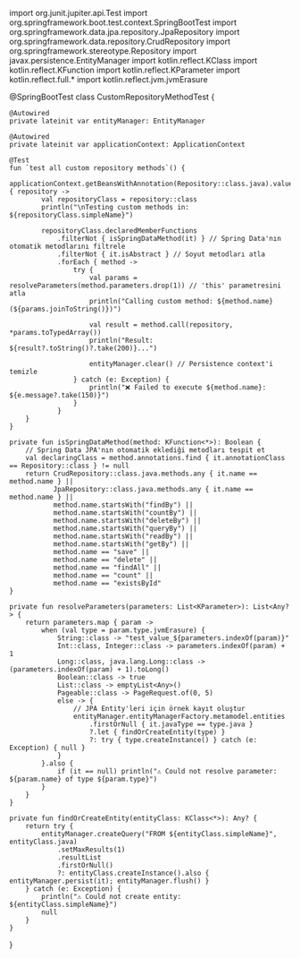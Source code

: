 import org.junit.jupiter.api.Test
import org.springframework.boot.test.context.SpringBootTest
import org.springframework.data.jpa.repository.JpaRepository
import org.springframework.data.repository.CrudRepository
import org.springframework.stereotype.Repository
import javax.persistence.EntityManager
import kotlin.reflect.KClass
import kotlin.reflect.KFunction
import kotlin.reflect.KParameter
import kotlin.reflect.full.*
import kotlin.reflect.jvm.jvmErasure

@SpringBootTest
class CustomRepositoryMethodTest {

    @Autowired
    private lateinit var entityManager: EntityManager

    @Autowired
    private lateinit var applicationContext: ApplicationContext

    @Test
    fun `test all custom repository methods`() {
        applicationContext.getBeansWithAnnotation(Repository::class.java).values.forEach { repository ->
            val repositoryClass = repository::class
            println("\nTesting custom methods in: ${repositoryClass.simpleName}")

            repositoryClass.declaredMemberFunctions
                .filterNot { isSpringDataMethod(it) } // Spring Data'nın otomatik metodlarını filtrele
                .filterNot { it.isAbstract } // Soyut metodları atla
                .forEach { method ->
                    try {
                        val params = resolveParameters(method.parameters.drop(1)) // 'this' parametresini atla
                        println("Calling custom method: ${method.name}(${params.joinToString()})")
                        
                        val result = method.call(repository, *params.toTypedArray())
                        println("Result: ${result?.toString()?.take(200)}...")
                        
                        entityManager.clear() // Persistence context'i temizle
                    } catch (e: Exception) {
                        println("❌ Failed to execute ${method.name}: ${e.message?.take(150)}")
                    }
                }
        }
    }

    private fun isSpringDataMethod(method: KFunction<*>): Boolean {
        // Spring Data JPA'nın otomatik eklediği metodları tespit et
        val declaringClass = method.annotations.find { it.annotationClass == Repository::class } != null
        return CrudRepository::class.java.methods.any { it.name == method.name } ||
               JpaRepository::class.java.methods.any { it.name == method.name } ||
               method.name.startsWith("findBy") ||
               method.name.startsWith("countBy") ||
               method.name.startsWith("deleteBy") ||
               method.name.startsWith("queryBy") ||
               method.name.startsWith("readBy") ||
               method.name.startsWith("getBy") ||
               method.name == "save" ||
               method.name == "delete" ||
               method.name == "findAll" ||
               method.name == "count" ||
               method.name == "existsById"
    }

    private fun resolveParameters(parameters: List<KParameter>): List<Any?> {
        return parameters.map { param ->
            when (val type = param.type.jvmErasure) {
                String::class -> "test_value_${parameters.indexOf(param)}"
                Int::class, Integer::class -> parameters.indexOf(param) + 1
                Long::class, java.lang.Long::class -> (parameters.indexOf(param) + 1).toLong()
                Boolean::class -> true
                List::class -> emptyList<Any>()
                Pageable::class -> PageRequest.of(0, 5)
                else -> {
                    // JPA Entity'leri için örnek kayıt oluştur
                    entityManager.entityManagerFactory.metamodel.entities
                        .firstOrNull { it.javaType == type.java }
                        ?.let { findOrCreateEntity(type) }
                        ?: try { type.createInstance() } catch (e: Exception) { null }
                }
            }.also { 
                if (it == null) println("⚠️ Could not resolve parameter: ${param.name} of type ${param.type}") 
            }
        }
    }

    private fun findOrCreateEntity(entityClass: KClass<*>): Any? {
        return try {
            entityManager.createQuery("FROM ${entityClass.simpleName}", entityClass.java)
                .setMaxResults(1)
                .resultList
                .firstOrNull()
                ?: entityClass.createInstance().also { entityManager.persist(it); entityManager.flush() }
        } catch (e: Exception) {
            println("⚠️ Could not create entity: ${entityClass.simpleName}")
            null
        }
    }
}
